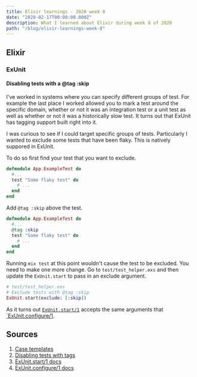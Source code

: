 ```yaml
---
title: Elixir learnings - 2020 week 8
date: "2020-02-17T00:00:00.000Z"
description: What I learned about Elixir during week 8 of 2020
path: "/blog/elixir-learnings-week-8"
---
```


## Elixir

### ExUnit

#### Disabling tests with a @tag :skip

I've worked in systems where you can specify different groups of test. For example the last place I worked allowed you to mark a test around the specific domain, whether or not it was an integration test or a unit test as well as whether or not it was a historically slow test. It turns out that ExUnit has tagging support built right into it.

I was curious to see if I could target specific groups of tests. Particularly I wanted to exclude some tests that have been flaky. This is natively suppored in ExUnit.

To do so first find your test that you want to exclude.

```elixir
defmodule App.ExampleTest do
  #...
  test "Some flaky test" do
    # ...
  end
end
```

Add `@tag :skip` above the test.

```elixir
defmodule App.ExampleTest do
  #...
  @tag :skip
  test "Some flaky test" do
    # ...
  end
end
```

Running `mix test` at this point wouldn't cause the test to be excluded. You need to make one more change. Go to `test/test_helper.exs` and then update the `ExUnit.start` to pass in an exclude argument.

```elixir
# test/test_helper.exs
# Exclude tests with @tag :skip
ExUnit.start(exclude: [:skip])
```

As it turns out [`ExUnit.start/1`][exunit-start] accepts the same arguments that [`ExUnit.configure/1][exunit-configure].


## Sources

[case-template]: https://hexdocs.pm/ex_unit/ExUnit.CaseTemplate.html
[disabling-tests]: https://medium.com/@pomodoro_cc/easily-skip-exunit-tests-in-elixir-31c26b516146
[exunit-start]: https://hexdocs.pm/ex_unit/ExUnit.html#start/1
[exunit-configure]: https://hexdocs.pm/ex_unit/ExUnit.html#configure/1


1. [Case templates][case-template]
2. [Disabling tests with tags][disabling-tests]
3. [ExUnit.start/1 docs][exunit-start]
3. [ExUnit.configure/1 docs][exunit-configure]